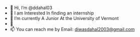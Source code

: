 - 👋 Hi, I’m @ddahal03
- 👀 I am Interested In finding an internship 
- 🌱 I’m currently A Junior At the University of Vermont
- 💞️ 
- 📫 You can reach me by Email: diwasdahal2003@gmail.com

<!---
ddahal03/ddahal03 is a ✨ special ✨ repository because its `README.md` (this file) appears on your GitHub profile.
You can click the Preview link to take a look at your changes.
--->
